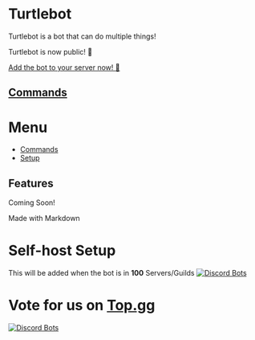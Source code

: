 # Turtlebot
Turtlebot is a bot that can do multiple things!

Turtlebot is now public! 🥳

[Add the bot to your server now! 🎉](https://discord.com/oauth2/authorize?client_id=831712626626134037&permissions=4228381815&scope=bot%20applications.commands)

## [Commands](https://turtlebot-discord.github.io/Turtlebot/commands)
# Menu
- [Commands](https://turtlebot-discord.github.io/Turtlebot/commands)
- [Setup](https://turtlebot-discord.github.io/Turtlebot/setup)
## Features
Coming Soon!

Made with Markdown

# Self-host Setup
This will be added when the bot is in **100** Servers/Guilds [![Discord Bots](https://top.gg/api/widget/servers/831712626626134037.svg)](https://top.gg/bot/831712626626134037)
# Vote for us on [Top.gg](https://top.gg/bot/831712626626134037)
[![Discord Bots](https://top.gg/api/widget/831712626626134037.svg)](https://top.gg/bot/831712626626134037)